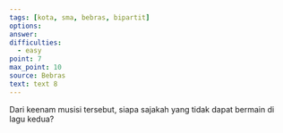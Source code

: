 ```yaml
---
tags: [kota, sma, bebras, bipartit]
options: 
answer: 
difficulties:
  - easy
point: 7
max_point: 10
source: Bebras
text: text 8
---
```


Dari keenam musisi tersebut, siapa sajakah yang tidak dapat bermain di lagu kedua?
